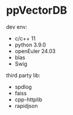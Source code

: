 # ppVectorDB

dev env:
 - c/c++ 11
 - python 3.9.0
 - openEuler 24.03
 - blas
 - Swig


third party lib:
 - spdlog
 - faiss
 - cpp-httplib
 - rapidjson